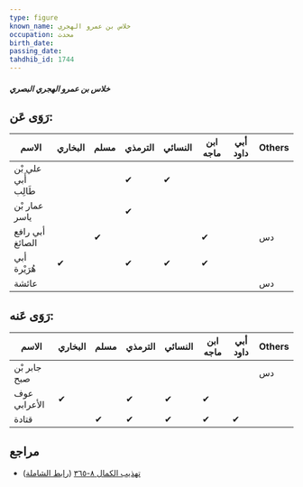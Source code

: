 ```yaml
---
type: figure
known_name: خلاس بن عمرو الهجري
occupation: محدث
birth_date:
passing_date:
tahdhib_id: 1744
---
```

##### خلاس بن عمرو الهجري البصري

## رَوَى عَن:
| الاسم               | البخاري | مسلم | الترمذي | النسائي | ابن ماجه | أبي داود | Others |
| ------------------- | ------- | ---- | ------- | ------- | -------- | -------- | ------ |
| علي بْن أَبي طَالِب |         |      | ✔       | ✔       |          |          |        |
| عمار بْن ياسر       |         |      | ✔       |         |          |          |        |
| أبي رافع الصائغ     |         | ✔    |         |         | ✔        |          | دس     |
| أبي هُرَيْرة        | ✔       |      | ✔       | ✔       | ✔        |          |        |
| عائشة               |         |      |         |         |          |          | دس     |
## رَوَى عَنه:
| الاسم        | البخاري | مسلم | الترمذي | النسائي | ابن ماجه | أبي داود | Others |
| ------------ | ------- | ---- | ------- | ------- | -------- | -------- | ------ |
| جابر بْن صبح |         |      |         |         |          |          | دس     |
| عوف الأعرابي | ✔       |      | ✔       | ✔       | ✔        |          |        |
| قتادة        |         | ✔    | ✔       | ✔       | ✔        | ✔        |        |
## مراجع
- [تهذيب الكمال ٨-٣٦٥](obsidian://open?vault=Tahdhib-al-Kamal&file=Figures/١٧٤٤-خلاس%20بن%20عمرو%20الهجري%20البصري) ([رابط الشاملة](https://shamela.ws/book/3722/4076))